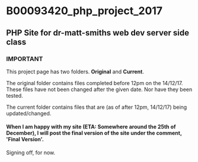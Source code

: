 # B00093420_php_project_2017
PHP Site for dr-matt-smiths web dev server side class
---
### IMPORTANT

This project page has two folders. **Original** and **Current**.

The original folder contains files completed before 12pm on the 14/12/17. These files have not been changed after the given date. Nor have they been tested.

The current folder contains files that are (as of after 12pm, 14/12/17) being updated/changed. 

#### When I am happy with my site (ETA: Somewhere around the 25th of December), I will post the final version of the site under the comment, 'Final Version'.

Signing off, for now.
